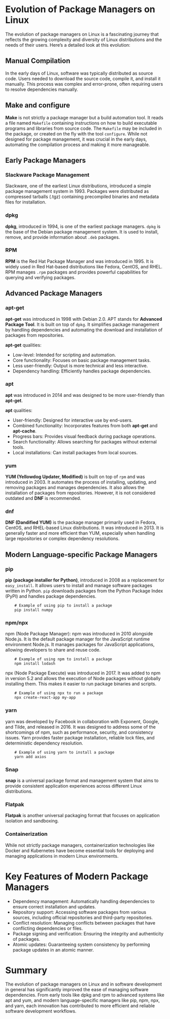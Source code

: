 # Evolution of Package Managers on Linux

The evolution of package managers on Linux is a fascinating journey that reflects the growing complexity and diversity of Linux distributions and the needs of their users. Here’s a detailed look at this evolution:

##  Manual Compilation 
In the early days of Linux, software was typically distributed as source code. Users needed to download the source code, compile it, and install it manually. This process was complex and error-prone, often requiring users to resolve dependencies manually.

## Make and configure
**Make** is not strictly a package manager but a build automation tool. It reads a file named ``Makefile`` containing instructions on how to build executable programs and libraries from source code. The ``Makefile`` may be included in the package, or created on the fly with the tool ``configure``. While not designed for package management, it was crucial in the early days, automating the compilation process and making it more manageable.

## Early Package Managers

### Slackware Package Management 
Slackware, one of the earliest Linux distributions, introduced a simple package management system in 1993. Packages were distributed as compressed tarballs (.tgz) containing precompiled binaries and metadata files for installation.

### dpkg 
**dpkg**, introduced in 1994, is one of the earliest package managers. `dpkg` is the base of the Debian package management system. It is used to install, remove, and provide information about `.deb` packages.

### RPM
**RPM** is the Red Hat Package Manager and was introduced in 1995. It is widely used in Red Hat-based distributions like Fedora, CentOS, and RHEL. RPM manages `.rpm` packages and provides powerful capabilities for querying and verifying packages.

## Advanced Package Managers

### apt-get
**apt-get** was introduced in 1998 with Debian 2.0. APT stands for **Advanced Package Tool**. It is built on top of `dpkg`. It simplifies package management by handling dependencies and automating the download and installation of packages from repositories.

**apt-get** qualities:
- Low-level: Intended for scripting and automation.
- Core functionality: Focuses on basic package management tasks.
- Less user-friendly: Output is more technical and less interactive.
- Dependency handling: Efficiently handles package dependencies.

### apt 
**apt** was introduced in 2014 and was designed to be more user-friendly than **apt-get**. 

**apt** qualities:
- User-friendly: Designed for interactive use by end-users.
- Combined functionality: Incorporates features from both **apt-get** and **apt-cache**.
- Progress bars: Provides visual feedback during package operations.
- Search functionality: Allows searching for packages without external tools.
- Local installations: Can install packages from local sources.

### yum
**YUM (Yellowdog Updater, Modified)** is built on top of `rpm` and was introduced in 2003. It automates the process of installing, updating, and removing packages and manages dependencies. It also allows the installation of packages from repositories. However, it is not considered outdated and **DNF** is recommended.

### dnf
**DNF (Dandified YUM)** is the package manager primarily used in Fedora, CentOS, and RHEL-based Linux distributions. It was introduced in 2013. It is generally faster and more efficient than YUM, especially when handling large repositories or complex dependency resolutions.

## Modern Language-specific Package Managers

### pip
**pip (package installer for Python)**, introduced in 2008 as a replacement for `easy_install`. It allows users to install and manage software packages written in Python. `pip` downloads packages from the Python Package Index (PyPI) and handles package dependencies.

```
    # Example of using pip to install a package
    pip install numpy
```

### npm/npx 
npm (Node Package Manager): npm was introduced in 2010 alongside Node.js. It is the default package manager for the JavaScript runtime environment Node.js. It manages packages for JavaScript applications, allowing developers to share and reuse code.

```
    # Example of using npm to install a package
    npm install lodash
```

npx (Node Package Execute) was introduced in 2017. It was added to npm in version 5.2 and allows the execution of Node packages without globally installing them. This makes it easier to run package binaries and scripts.

```
    # Example of using npx to run a package
    npx create-react-app my-app
```

### yarn
yarn was developed by Facebook in collaboration with Exponent, Google, and Tilde, and released in 2016. It was designed to address some of the shortcomings of npm, such as performance, security, and consistency issues. Yarn provides faster package installation, reliable lock files, and deterministic dependency resolution.

```
    # Example of using yarn to install a package
    yarn add axios
```

### Snap
**snap** is a universal package format and management system that aims to provide consistent application experiences across different Linux distributions.

### Flatpak
**Flatpak** is another universal packaging format that focuses on application isolation and sandboxing.

### Containerization
While not strictly package managers, containerization technologies like Docker and Kubernetes have become essential tools for deploying and managing applications in modern Linux environments.

# Key Features of Modern Package Managers

- Dependency management: Automatically handling dependencies to ensure correct installation and updates.
- Repository support: Accessing software packages from various sources, including official repositories and third-party repositories.
- Conflict resolution: Managing conflicts between packages that have conflicting dependencies or files.
- Package signing and verification: Ensuring the integrity and authenticity of packages.
- Atomic updates: Guaranteeing system consistency by performing package updates in an atomic manner.

# Summary

The evolution of package managers on Linux and in software development in general has significantly improved the ease of managing software dependencies. From early tools like dpkg and rpm to advanced systems like apt and yum, and modern language-specific managers like pip, npm, npx, and yarn, each innovation has contributed to more efficient and reliable software development workflows.
